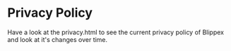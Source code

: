 Privacy Policy
=============

Have a look at the privacy.html to see the current privacy policy of Blippex and look at it's changes over time.
